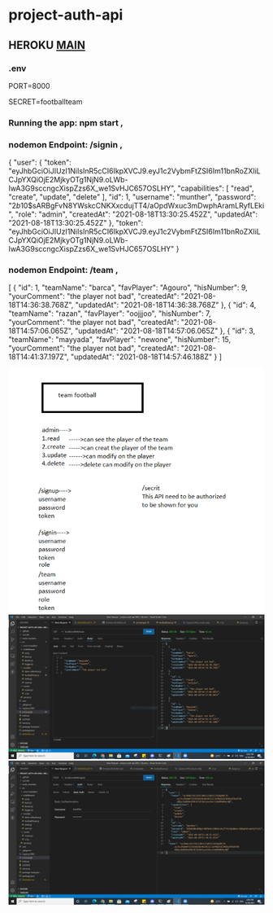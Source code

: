 # project-auth-api

## HEROKU [MAIN](https://project-auth-ap.herokuapp.com/)
### .env
PORT=8000

SECRET=footballteam

### Running the app: npm start ,
### nodemon Endpoint: /signin ,

{
  "user": {
    "token": "eyJhbGciOiJIUzI1NiIsInR5cCI6IkpXVCJ9.eyJ1c2VybmFtZSI6Im11bnRoZXIiLCJpYXQiOjE2MjkyOTg1NjN9.oLWb-IwA3G9sccngcXispZzs6X_we1SvHJC657OSLHY",
    "capabilities": [
      "read",
      "create",
      "update",
      "delete"
    ],
    "id": 1,
    "username": "munther",
    "password": "$2b$10$sARBgFvN8YWskcCNKXxcdujTT4/aOpdWxuc3mDwphAramLRyfLEki",
    "role": "admin",
    "createdAt": "2021-08-18T13:30:25.452Z",
    "updatedAt": "2021-08-18T13:30:25.452Z"
  },
  "token": "eyJhbGciOiJIUzI1NiIsInR5cCI6IkpXVCJ9.eyJ1c2VybmFtZSI6Im11bnRoZXIiLCJpYXQiOjE2MjkyOTg1NjN9.oLWb-IwA3G9sccngcXispZzs6X_we1SvHJC657OSLHY"
}



### nodemon Endpoint: /team ,

[
  {
    "id": 1,
    "teamName": "barca",
    "favPlayer": "Agouro",
    "hisNumber": 9,
    "yourComment": "the player not bad",
    "createdAt": "2021-08-18T14:36:38.768Z",
    "updatedAt": "2021-08-18T14:36:38.768Z"
  },
  {
    "id": 4,
    "teamName": "razan",
    "favPlayer": "oojjjoo",
    "hisNumber": 7,
    "yourComment": "the player not bad",
    "createdAt": "2021-08-18T14:57:06.065Z",
    "updatedAt": "2021-08-18T14:57:06.065Z"
  },
  {
    "id": 3,
    "teamName": "mayyada",
    "favPlayer": "newone",
    "hisNumber": 15,
    "yourComment": "the player not bad",
    "createdAt": "2021-08-18T14:41:37.197Z",
    "updatedAt": "2021-08-18T14:57:46.188Z"
  }
]


![Capture](Capture.PNG)
![Capture](Capture10.PNG)
![Capture](Capture1.PNG)
